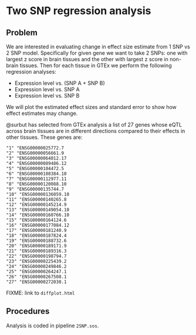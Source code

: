 # Two SNP regression analysis
## Problem
We are interested in evaluating change in effect size estimate from
1 SNP vs 2 SNP model. Specifically for given gene we want to take 2 SNPs:
one with largest z score in brain tissues and the other with largest z score in non-brain tissues. 
Then for each tissue in GTEx we perform the following regression analyses:

* Expression level vs. (SNP A + SNP B)
* Expression level vs. SNP A
* Expression level vs. SNP B

We will plot the estimated effect sizes and standard error to
show how effect estimates may change.

@surbut has selected from GTEx analysis a list of 27 genes 
whose eQTL across brain tissues are in different directions
compared to their effects in other tissues. These genes are:
```
"1" "ENSG00000025772.7
"2" "ENSG00000056661.9
"3" "ENSG00000064012.17
"4" "ENSG00000089486.12
"5" "ENSG00000104472.5
"6" "ENSG00000108384.10
"7" "ENSG00000112977.11
"8" "ENSG00000120088.10
"9" "ENSG00000135744.7
"10" "ENSG00000136059.10
"11" "ENSG00000140265.8
"12" "ENSG00000145214.9
"13" "ENSG00000149054.10
"14" "ENSG00000160766.10
"15" "ENSG00000164124.6
"16" "ENSG00000177084.12
"17" "ENSG00000181240.9
"18" "ENSG00000187824.4
"19" "ENSG00000188732.6
"20" "ENSG00000189171.9
"21" "ENSG00000189316.3
"22" "ENSG00000198794.7
"23" "ENSG00000225439.2
"24" "ENSG00000249846.2
"25" "ENSG00000264247.1
"26" "ENSG00000267508.1
"27" "ENSG00000272030.1
```
FIXME: link to `diffplot.html`

## Procedures
Analysis is coded in pipeline `2SNP.sos`.
